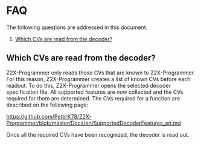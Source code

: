 # FAQ
The following questions are addressed in this document.

1. [Which CVs are read from the decoder?](#which-cvs-are-read-from-the-decoder)

## Which CVs are read from the decoder?
Z2X-Programmer only reads those CVs that are known to Z2X-Programmer. For this reason, Z2X-Programmer creates a list of known CVs before each readout. To do this, Z2X-Programmer opens the selected decoder specification file. All supported features are now collected and the CVs required for them are determined. The CVs required for a function are described on the following page:

https://github.com/PeterK78/Z2X-Programmer/blob/master/Docs/en/SupportedDecoderFeatures_en.md

Once all the required CVs have been recognized, the decoder is read out.

